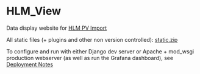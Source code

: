 # HLM_View

Data display website for [HLM PV Import](https://github.com/ISISNeutronMuon/HLM_PV_Import)

All static files (+ plugins and other non version controlled): [static.zip](https://github.com/ISISNeutronMuon/HLM_View/files/6404513/static.zip)

To configure and run with either Django dev server or Apache + mod_wsgi production webserver (as well as run the Grafana dashboard), see [Deployment Notes](https://github.com/ISISComputingGroup/ibex_developers_manual/wiki/HLM-Web-Server:-Apache-and-mod_wsgi-deployment-notes)

